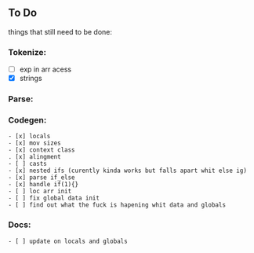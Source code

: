 ## To Do
things that still need to be done:

### Tokenize:
- [ ] exp in arr acess
- [x] strings

### Parse:


### Codegen:
    - [x] locals
    - [x] mov sizes
    - [x] context class
    . [x] alingment
    - [ ] casts
    - [x] nested ifs (curently kinda works but falls apart whit else ig)
    - [x] parse if_else
    - [x] handle if(1){}
    - [ ] loc arr init
    - [ ] fix global data init
    - [ ] find out what the fuck is hapening whit data and globals

### Docs:
    - [ ] update on locals and globals
